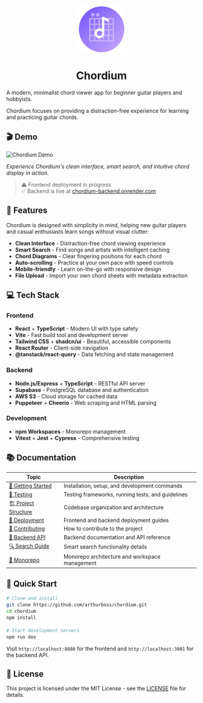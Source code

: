 <p align="center">
  <img src="./frontend/public/favicon-180.png" alt="Chordium Logo" height="128">
</p>

<h1 align="center">Chordium</h1>

A modern, minimalist chord viewer app for beginner guitar players and hobbyists.

Chordium focuses on providing a distraction-free experience for learning and practicing guitar chords.

## 🎬 Demo

![Chordium Demo](./assets/chordium-demo.gif)

*Experience Chordium's clean interface, smart search, and intuitive chord display in action.*

> ⚠️ Frontend deployment in progress  
> ✅ Backend is live at [chordium-backend.onrender.com](https://chordium-backend.onrender.com)

## 🎯 Features

Chordium is designed with simplicity in mind, helping new guitar players and casual enthusiasts learn songs without visual clutter:

- **Clean Interface** - Distraction-free chord viewing experience
- **Smart Search** - Find songs and artists with intelligent caching
- **Chord Diagrams** - Clear fingering positions for each chord
- **Auto-scrolling** - Practice at your own pace with speed controls
- **Mobile-friendly** - Learn on-the-go with responsive design
- **File Upload** - Import your own chord sheets with metadata extraction

## 💻 Tech Stack

### Frontend

- **React** + **TypeScript** - Modern UI with type safety
- **Vite** - Fast build tool and development server
- **Tailwind CSS** + **shadcn/ui** - Beautiful, accessible components
- **React Router** - Client-side navigation
- **@tanstack/react-query** - Data fetching and state management

### Backend

- **Node.js/Express** + **TypeScript** - RESTful API server
- **Supabase** - PostgreSQL database and authentication
- **AWS S3** - Cloud storage for cached data
- **Puppeteer** + **Cheerio** - Web scraping and HTML parsing

### Development

- **npm Workspaces** - Monorepo management
- **Vitest** + **Jest** + **Cypress** - Comprehensive testing

## 📚 Documentation

| Topic | Description |
|-------|-------------|
| [🚀 Getting Started](./docs/getting-started.md) | Installation, setup, and development commands |
| [🧪 Testing](./docs/testing.md) | Testing frameworks, running tests, and guidelines |
| [🏗️ Project Structure](./docs/project-structure.md) | Codebase organization and architecture |
| [🚀 Deployment](./docs/deployment.md) | Frontend and backend deployment guides |
| [🤝 Contributing](./CONTRIBUTING.md) | How to contribute to the project |
| [📖 Backend API](./backend/README.md) | Backend documentation and API reference |
| [🔍 Search Guide](./docs/search-guide.md) | Smart search functionality details |
| [🏢 Monorepo](./docs/MONOREPO.md) | Monorepo architecture and workspace management |

## 🚀 Quick Start

```sh
# Clone and install
git clone https://github.com/arthurboss/chordium.git
cd chordium
npm install

# Start development servers
npm run dev
```

Visit `http://localhost:8080` for the frontend and `http://localhost:3001` for the backend API.

## 📄 License

This project is licensed under the MIT License - see the [LICENSE](./LICENSE) file for details.
